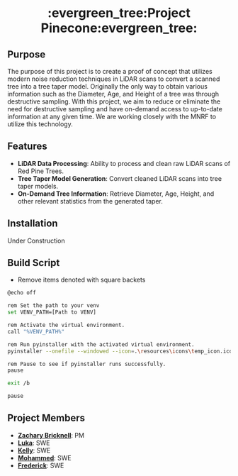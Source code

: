 <h1 align="center">
  :evergreen_tree:Project Pinecone:evergreen_tree:
</h1>

## Purpose
The purpose of this project is to create a proof of concept that utilizes modern noise reduction techniques in LiDAR scans to convert a scanned tree into a tree taper model.
Originally the only way to obtain various information such as the Diameter, Age, and Height of a tree was through destructive sampling. With this project, we aim to reduce or
eliminate the need for destructive sampling and have on-demand access to up-to-date information at any given time. We are working closely with the MNRF to utilize this technology.

## Features
- **LiDAR Data Processing**: Ability to process and clean raw LiDAR scans of Red Pine Trees.
- **Tree Taper Model Generation**: Convert cleaned LiDAR scans into tree taper models.
- **On-Demand Tree Information**: Retrieve Diameter, Age, Height, and other relevant statistics from the generated taper.

## Installation
Under Construction

## Build Script

- Remove items denoted with square backets 

```bash
@echo off

rem Set the path to your venv
set VENV_PATH=[Path to VENV]

rem Activate the virtual environment.
call "%VENV_PATH%"

rem Run pyinstaller with the activated virtual environment.
pyinstaller --onefile --windowed --icon=.\resources\icons\temp_icon.ico [Path to project_pinecone.py

rem Pause to see if pyinstaller runs successfully.
pause

exit /b

pause

```

## Project Members

- **[Zachary Bricknell](https://github.com/Zachary-Bricknell)**: PM
- **[Luka](https://github.com/luka)**: SWE
- **[Kelly](https://github.com/kelly)**: SWE
- **[Mohammed](https://github.com/Mohammed)**: SWE
- **[Frederick](https://github.com/Frederick)**: SWE


